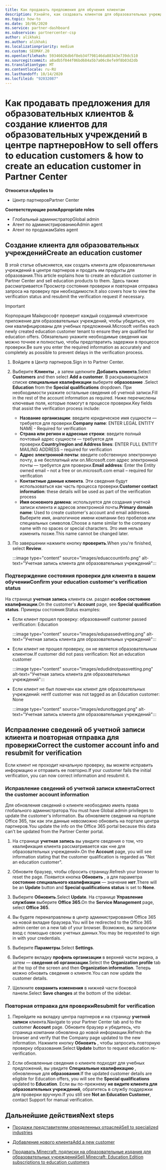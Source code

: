 ```yaml
---
title: Как продавать предложения для обучения клиентам
description: Узнайте, как создавать клиентов для образовательных учреждений и продавать предложения в центре партнеров.
ms.topic: how-to
ms.date: 10/06/2020
ms.service: partner-dashboard
ms.subservice: partnercenter-csp
author: alikhaki
ms.author: alikhaki
ms.localizationpriority: medium
ms.custom: SEOMAY.20
ms.openlocfilehash: 59346026db6f8eb34f798146da88343e739dc510
ms.sourcegitcommit: a8adb5f044f06bd684a5b7a06c8efe9f8b03d2db
ms.translationtype: MT
ms.contentlocale: ru-RU
ms.lasthandoff: 10/14/2020
ms.locfileid: "92032087"
---
```

# <a name="how-to-sell-offers-to-education-customers--how-to-create-an-education-customer-in-partner-center"></a><span data-ttu-id="f27d9-103">Как продавать предложения для образовательных клиентов & создание клиентов для образовательных учреждений в центре партнеров</span><span class="sxs-lookup"><span data-stu-id="f27d9-103">How to sell offers to education customers & how to create an education customer in Partner Center</span></span>

<span data-ttu-id="f27d9-104">**Относится к**</span><span class="sxs-lookup"><span data-stu-id="f27d9-104">**Applies to**</span></span>

- <span data-ttu-id="f27d9-105">Центр партнеров</span><span class="sxs-lookup"><span data-stu-id="f27d9-105">Partner Center</span></span>

<span data-ttu-id="f27d9-106">**Соответствующие роли**</span><span class="sxs-lookup"><span data-stu-id="f27d9-106">**Appropriate roles**</span></span>

- <span data-ttu-id="f27d9-107">Глобальный администратор</span><span class="sxs-lookup"><span data-stu-id="f27d9-107">Global admin</span></span>
- <span data-ttu-id="f27d9-108">Агент по администрированию</span><span class="sxs-lookup"><span data-stu-id="f27d9-108">Admin agent</span></span>
- <span data-ttu-id="f27d9-109">Агент по продажам</span><span class="sxs-lookup"><span data-stu-id="f27d9-109">Sales agent</span></span>

## <a name="create-an-education-customer"></a><span data-ttu-id="f27d9-110">Создание клиента для образовательных учреждений</span><span class="sxs-lookup"><span data-stu-id="f27d9-110">Create an education customer</span></span>

<span data-ttu-id="f27d9-111">В этой статье объясняется, как создать клиента для образовательных учреждений в центре партнеров и продать им продукты для образования.</span><span class="sxs-lookup"><span data-stu-id="f27d9-111">This article explains how to create an education customer in Partner Center and sell education products to them.</span></span> <span data-ttu-id="f27d9-112">Здесь также рассматривается Просмотр состояния проверки и повторная отправка запроса на проверку при необходимости.</span><span class="sxs-lookup"><span data-stu-id="f27d9-112">It also covers how to view the verification status and resubmit the verification request if necessary.</span></span>

> [!IMPORTANT]
> <span data-ttu-id="f27d9-113">Корпорация Майкрософт проверит каждый созданный клиентское приложение для образовательных учреждений, чтобы убедиться, что они квалифицированы для учебных предложений.</span><span class="sxs-lookup"><span data-stu-id="f27d9-113">Microsoft verifies each newly created education customer tenant to ensure they are qualified for education offers.</span></span>  <span data-ttu-id="f27d9-114">Обязательно укажите необходимые сведения как можно точнее и полностью, чтобы предотвратить задержки в процессе проверки.</span><span class="sxs-lookup"><span data-stu-id="f27d9-114">Be sure you enter the required information as accurately and completely as possible to prevent delays in the verification process.</span></span>

1. <span data-ttu-id="f27d9-115">Войдите в Центр партнеров.</span><span class="sxs-lookup"><span data-stu-id="f27d9-115">Sign in to Partner Center.</span></span>

2. <span data-ttu-id="f27d9-116">Выберите **Клиенты** , а затем щелкните **Добавить клиента**.</span><span class="sxs-lookup"><span data-stu-id="f27d9-116">Select **Customers** and then select **Add a customer**.</span></span> <span data-ttu-id="f27d9-117">В раскрывающемся списке **специальные квалификации** выберите **образование** .</span><span class="sxs-lookup"><span data-stu-id="f27d9-117">Select **Education** from the **Special qualifications** dropdown.</span></span>  <span data-ttu-id="f27d9-118">При необходимости укажите остальные сведения об учетной записи.</span><span class="sxs-lookup"><span data-stu-id="f27d9-118">Fill in the rest of the account information as required.</span></span>  <span data-ttu-id="f27d9-119">Ниже перечислены ключевые поля, которые помогут в процессе проверки.</span><span class="sxs-lookup"><span data-stu-id="f27d9-119">Key fields that assist the verification process include:</span></span>

   - <span data-ttu-id="f27d9-120">**Название организации**: введите юридическое имя сущности — требуется для проверки.</span><span class="sxs-lookup"><span data-stu-id="f27d9-120">**Company name**: ENTER LEGAL ENTITY NAME - Required for verification</span></span>
   - <span data-ttu-id="f27d9-121">**Страна или регион и адресные строки**: введите полный почтовый адрес сущности — требуется для проверки.</span><span class="sxs-lookup"><span data-stu-id="f27d9-121">**Country/region and Address lines**: ENTER FULL ENTITY MAILING ADDRESS – required for verification</span></span>
   - <span data-ttu-id="f27d9-122">**Адрес электронной почты**: введите собственную электронную почту, а не бесплатный или on.Microsoft.com адрес электронной почты — требуется для проверки.</span><span class="sxs-lookup"><span data-stu-id="f27d9-122">**Email address**:  Enter the Entity owned email – not a free or on.microsoft.com email – required for verification</span></span>
   - <span data-ttu-id="f27d9-123">**Контактные данные клиента**. Эти сведения будут использоваться как часть процесса проверки.</span><span class="sxs-lookup"><span data-stu-id="f27d9-123">**Customer contact information**: these details will be used as part of the verification process</span></span>
   - <span data-ttu-id="f27d9-124">**Имя основного домена**: используется для создания учетной записи клиента и адресов электронной почты.</span><span class="sxs-lookup"><span data-stu-id="f27d9-124">**Primary domain name**:  Used to create customer's account and email addresses.</span></span>  <span data-ttu-id="f27d9-125">Выберите имя, аналогичное имени компании без пробелов или специальных символов.</span><span class="sxs-lookup"><span data-stu-id="f27d9-125">Choose a name similar to the company name with no spaces or special characters.</span></span>  <span data-ttu-id="f27d9-126">Это имя нельзя изменить позже.</span><span class="sxs-lookup"><span data-stu-id="f27d9-126">This name cannot be changed later.</span></span>

3. <span data-ttu-id="f27d9-127">По завершении нажмите кнопку **проверить**.</span><span class="sxs-lookup"><span data-stu-id="f27d9-127">When you're finished, select **Review**.</span></span>

   :::image type="content" source="images/eduaccountinfo.png" alt-text="Учетная запись клиента для образовательных учреждений":::

### <a name="confirm-your-education-customers-verification-status"></a><span data-ttu-id="f27d9-129">Подтверждение состояния проверки для клиента в вашем обучении</span><span class="sxs-lookup"><span data-stu-id="f27d9-129">Confirm your education customer's verification status</span></span>

<span data-ttu-id="f27d9-130">На странице **учетная запись** клиента см. раздел **особое состояние квалификации**.</span><span class="sxs-lookup"><span data-stu-id="f27d9-130">On the customer's **Account** page, see **Special qualification status**.</span></span>
<span data-ttu-id="f27d9-131">Примеры состояния:</span><span class="sxs-lookup"><span data-stu-id="f27d9-131">Status examples:</span></span>

- <span data-ttu-id="f27d9-132">Если клиент прошел проверку: образование</span><span class="sxs-lookup"><span data-stu-id="f27d9-132">If customer passed verification:  Education</span></span>

   :::image type="content" source="images/edupassedvetting.png" alt-text="Учетная запись клиента для образовательных учреждений":::

- <span data-ttu-id="f27d9-134">Если клиент не прошел проверку, он не является образовательным клиентом.</span><span class="sxs-lookup"><span data-stu-id="f27d9-134">If customer did not pass verification:  Not an education customer</span></span>

   :::image type="content" source="images/edudidnotpassvetting.png" alt-text="Учетная запись клиента для образовательных учреждений":::

- <span data-ttu-id="f27d9-136">Если клиент не был помечен как клиент для образовательных учреждений: нет</span><span class="sxs-lookup"><span data-stu-id="f27d9-136">If customer was not tagged as an Education customer:  None</span></span>

   :::image type="content" source="images/edunottagged.png" alt-text="Учетная запись клиента для образовательных учреждений":::

## <a name="correct-the-customer-account-info-and-resubmit-for-verification"></a><span data-ttu-id="f27d9-138">Исправление сведений об учетной записи клиента и повторная отправка для проверки</span><span class="sxs-lookup"><span data-stu-id="f27d9-138">Correct the customer account info and resubmit for verification</span></span>

<span data-ttu-id="f27d9-139">Если клиент не проходит начальную проверку, вы можете исправить информацию и отправить ее повторно.</span><span class="sxs-lookup"><span data-stu-id="f27d9-139">If your customer fails the initial verification, you can now correct information and resubmit it.</span></span>

### <a name="correct-the-customer-account-information"></a><span data-ttu-id="f27d9-140">Исправление сведений об учетной записи клиента</span><span class="sxs-lookup"><span data-stu-id="f27d9-140">Correct the customer account information</span></span>

<span data-ttu-id="f27d9-141">Для обновления сведений о клиенте необходимо иметь права глобального администратора.</span><span class="sxs-lookup"><span data-stu-id="f27d9-141">You must have Global admin privileges to update the customer's information.</span></span> <span data-ttu-id="f27d9-142">Вы обновляете сведения на портале Office 365, так как эти данные невозможно обновить на портале центра партнеров.</span><span class="sxs-lookup"><span data-stu-id="f27d9-142">You update the info on the Office 365 portal because this data can't be updated from the Partner Center portal.</span></span>

1. <span data-ttu-id="f27d9-143">На странице **учетная запись** вы увидите сведения о том, что квалификация клиента рассматривается как «не для образовательных учреждений».</span><span class="sxs-lookup"><span data-stu-id="f27d9-143">On the **Account** page, you will see information stating that the customer qualification is regarded as "Not an education customer".</span></span>

2. <span data-ttu-id="f27d9-144">Обновите браузер, чтобы сбросить страницу.</span><span class="sxs-lookup"><span data-stu-id="f27d9-144">Refresh your browser to reset the page.</span></span> <span data-ttu-id="f27d9-145">Появится кнопка **Обновить** , а для параметра **состояние специального квалификации** — значение **нет**.</span><span class="sxs-lookup"><span data-stu-id="f27d9-145">There will be an **Update** button and **Special qualifications status** is set to **None**.</span></span>

3. <span data-ttu-id="f27d9-146">Выберите **Обновить**.</span><span class="sxs-lookup"><span data-stu-id="f27d9-146">Select **Update**.</span></span> <span data-ttu-id="f27d9-147">На странице **Управление службами** выберите **Office 365**.</span><span class="sxs-lookup"><span data-stu-id="f27d9-147">On the **Service Management** page, select **Office 365**.</span></span>

4. <span data-ttu-id="f27d9-148">Вы будете перенаправлены в центр администрирования Office 365 на новой вкладке браузера.</span><span class="sxs-lookup"><span data-stu-id="f27d9-148">You will be redirected to the Office 365 admin center on a new tab of your browser.</span></span> <span data-ttu-id="f27d9-149">Возможно, вы запросили вход с помощью своих учетных данных.</span><span class="sxs-lookup"><span data-stu-id="f27d9-149">You may be requested to sign in with your credentials.</span></span>

5. <span data-ttu-id="f27d9-150">Выберите **Параметры**.</span><span class="sxs-lookup"><span data-stu-id="f27d9-150">Select **Settings**.</span></span>

6. <span data-ttu-id="f27d9-151">Выберите вкладку **профиль организации** в верхней части экрана, а затем — **сведения об организации**.</span><span class="sxs-lookup"><span data-stu-id="f27d9-151">Select the **Organization profile** tab at the top of the screen and then **Organization information**.</span></span> <span data-ttu-id="f27d9-152">Теперь можно обновить сведения о клиенте.</span><span class="sxs-lookup"><span data-stu-id="f27d9-152">You can now update the customer details.</span></span>

7. <span data-ttu-id="f27d9-153">Щелкните **сохранить изменения** в нижней части боковой панели.</span><span class="sxs-lookup"><span data-stu-id="f27d9-153">Select **Save changes** at the bottom of the sidebar.</span></span>  

### <a name="resubmit-for-verification"></a><span data-ttu-id="f27d9-154">Повторная отправка для проверки</span><span class="sxs-lookup"><span data-stu-id="f27d9-154">Resubmit for verification</span></span>

1. <span data-ttu-id="f27d9-155">Перейдите на вкладку центра партнеров и на страницу **учетной записи** клиента.</span><span class="sxs-lookup"><span data-stu-id="f27d9-155">Navigate to your Partner Center tab and to the customer **Account** page.</span></span> <span data-ttu-id="f27d9-156">Обновите браузер и убедитесь, что страница компании обновлена до новой информации.</span><span class="sxs-lookup"><span data-stu-id="f27d9-156">Refresh the browser and verify that the Company page updated to the new information.</span></span> <span data-ttu-id="f27d9-157">Нажмите кнопку **Обновить** , чтобы запросить повторную проверку образования.</span><span class="sxs-lookup"><span data-stu-id="f27d9-157">Select **Update** button to request education re-verification.</span></span>

2. <span data-ttu-id="f27d9-158">Если обновленные сведения о клиенте подходят для учебных предложений, вы увидите **Специальные квалификацию** , обновленные для **образования**.</span><span class="sxs-lookup"><span data-stu-id="f27d9-158">If the updated customer details are eligible for Education offers, you will see the **Special qualifications** updated to **Education**.</span></span> <span data-ttu-id="f27d9-159">Если вы по-прежнему **не видите клиента для образовательных учреждений**, обратитесь в службу поддержки для проверки вручную.</span><span class="sxs-lookup"><span data-stu-id="f27d9-159">If you still see **Not an Education Customer**, contact Support for manual verification.</span></span>

## <a name="next-steps"></a><span data-ttu-id="f27d9-160">Дальнейшие действия</span><span class="sxs-lookup"><span data-stu-id="f27d9-160">Next steps</span></span>

- [<span data-ttu-id="f27d9-161">Продажи представителям определенных отраслей</span><span class="sxs-lookup"><span data-stu-id="f27d9-161">Sell to specialized industries</span></span>](get-special-pricing-for-offers.md)

- [<span data-ttu-id="f27d9-162">Добавление нового клиента</span><span class="sxs-lookup"><span data-stu-id="f27d9-162">Add a new customer</span></span>](add-a-new-customer.md)

- [<span data-ttu-id="f27d9-163">Продавать Minecraft: подписки на образовательные издания для образовательных учреждений</span><span class="sxs-lookup"><span data-stu-id="f27d9-163">Sell Minecraft: Education Edition subscriptions to education customers</span></span>](minecraft-subscriptions.md)
